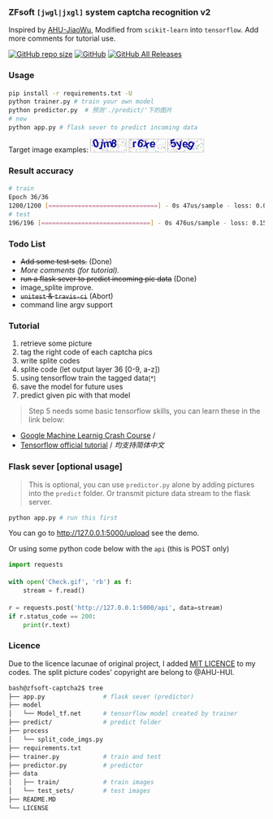 ### ZFsoft `[jwgl|jxgl]` system captcha recognition v2

Inspired by [AHU-JiaoWu](https://github.com/AHU-HUI/AHU-JiaoWu),
Modified from `scikit-learn` into `tensorflow`. Add more comments for tutorial use.

[![GitHub repo size](https://img.shields.io/github/repo-size/symant233/zfsoft-captcha2)](https://github.com/symant233/zfsoft-captcha2/archive/master.zip) [![GitHub](https://img.shields.io/github/license/symant233/zfsoft-captcha2)](https://github.com/symant233/zfsoft-captcha2/blob/master/LICENSE) [![GitHub All Releases](https://img.shields.io/github/downloads/symant233/zfsoft-captcha2/total)](https://github.com/symant233/zfsoft-captcha2/releases)

### Usage
```bash
pip install -r requirements.txt -U
python trainer.py # train your own model
python predictor.py  # 预测'./predict/'下的图片
# new
python app.py # flask sever to predict incoming data
```

Target image examples: ![](./predict/0jm8.png) ![](./data/test_sets/r6xe.png) ![](./data/train/5yeg.png)

### Result accuracy
```bash
# train
Epoch 36/36
1200/1200 [==============================] - 0s 47us/sample - loss: 0.0321 - acc: 0.9967
# test
196/196 [==============================] - 0s 476us/sample - loss: 0.1501 - acc: 0.9643
```

### Todo List
 - ~~Add some test sets.~~ (Done)
 - *More comments (for tutorial).*
 - ~~run a flask sever to predict incoming pic data~~ (Done)
 - image_splite improve.
 - ~~`unitest` & `travis-ci`~~ (Abort)
 - command line argv support

### Tutorial
1. retrieve some picture
2. tag the right code of each captcha pics
3. write splite codes 
4. splite code (let output layer 36 [0-9, a-z])
5. using tensorflow train the tagged data<small>[*]</small>
6. save the model for future uses
7. predict given pic with that model

> Step 5 needs some basic tensorflow skills, you can learn these in the link below:
 - [Google Machine Learnig Crash Course](https://developers.google.com/machine-learning/crash-course/prereqs-and-prework) /
 - [Tensorflow official tutorial](https://www.tensorflow.org/tutorials) /
*均支持简体中文*

### Flask sever [optional usage]
> This is optional, you can use `predictor.py` alone by adding pictures into the `predict` folder. Or transmit picture data stream to the flask server.

```bash
python app.py # run this first
```
You can go to http://127.0.0.1:5000/upload see the demo.

Or using some python code below with the `api` (this is POST only) 
```python
import requests

with open('Check.gif', 'rb') as f:
    stream = f.read()

r = requests.post('http://127.0.0.1:5000/api', data=stream)
if r.status_code == 200:
    print(r.text)
```

### Licence
Due to the licence lacunae of original project, I added [MIT LICENCE](https://github.com/symant233/zfsoft-captcha2/blob/master/LICENSE) to my codes. The split picture codes' copyright are belong to @AHU-HUI.

```bash
bash@zfsoft-captcha2$ tree
├── app.py                # flask sever (predictor)
├── model
│   └── Model_tf.net      # tensorflow model created by trainer
├── predict/              # predict folder
├── process   
│   └── split_code_imgs.py
├── requirements.txt      
├── trainer.py            # train and test
├── predictor.py          # predictor
├── data
│   ├── train/            # train images
│   └── test_sets/        # test images
├── README.MD
└── LICENSE
```